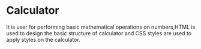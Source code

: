# Calculator

It is user for performing basic mathematical operations on numbers,HTML is used to design the basic structure of calculator and CSS styles are used to apply styles on the calculator.
